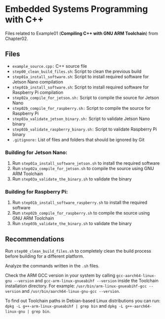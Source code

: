 # Embedded Systems Programming with C++

Files related to Example01 (**Compiling C++ with GNU ARM Toolchain**) from Chapter02.

## Files

* `example_source.cpp:` C++ source file
* `step00_clean_build_files.sh`: Script to clean the previous build
* `step01a_install_software.sh`: Script to install required software for Jetson Nano compilation
* `step01b_install_software.sh`: Script to install required software for Raspberry Pi compilation
* `step02a_compile_for_jetson.sh:` Script to compile the source for Jetson Nano
* `step02b_compile_for_raspberry.sh:` Script to compile the source for Raspberry Pi
* `step03a_validate_jetson_binary.sh:` Script to validate Jetson Nano binary
* `step03b_validate_raspberry_binary.sh:` Script to validate Raspberry Pi binary
* `.gitignore:` List of files and folders that should be ignored by Git

### Building for Jetson Nano:

1. Run `step01a_install_software_jetson.sh` to install the required software
2. Run `step02a_compile_for_jetson.sh` to compile the source using GNU ARM Toolchain
3. Run `step03a_validate_the_binary.sh` to validate the binary

### Building for Raspberry Pi:

1. Run `step01b_install_software_raspberry.sh` to install the required software
2. Run `step02b_compile_for_raspberry.sh` to compile the source using GNU ARM Toolchain
3. Run `step03b_validate_the_binary.sh` to validate the binary

## Recommendations

Run `step00_clean_build_files.sh` to completely clean the build process before building for a different platform.

Analyze the commands written in the `.sh` files.

Check the ARM GCC version in your system by calling `gcc-aarch64-linux-gnu --version` and `gcc-arm-linux-gnueabihf --version` inside the Toolchain installation directory. For example: `/usr/bin/arm-linux-gnueabihf-gcc --version` and `/usr/bin/aarch64-linux-gnu-gcc --version`.

To find out Toolchain paths in Debian-based Linux distributions you can run: `dpkg -L g++-arm-linux-gnueabihf | grep bin` and `dpkg -L g++-aarch64-linux-gnu | grep bin`.
